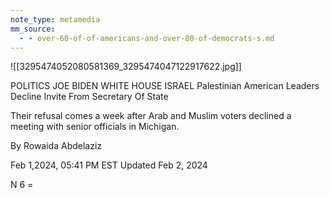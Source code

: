 ```yaml
---
note_type: metamedia
mm_source:
  - - over-60-of-of-americans-and-over-80-of-democrats-s.md
---
```


![[3295474052080581369_3295474047122917622.jpg]]

POLITICS JOE BIDEN WHITE HOUSE ISRAEL
Palestinian American
Leaders Decline Invite From
Secretary Of State

Their refusal comes a week after Arab and
Muslim voters declined a meeting with
senior officials in Michigan.

By Rowaida Abdelaziz

Feb 1,2024, 05:41 PM EST
Updated Feb 2, 2024

N 6 =

